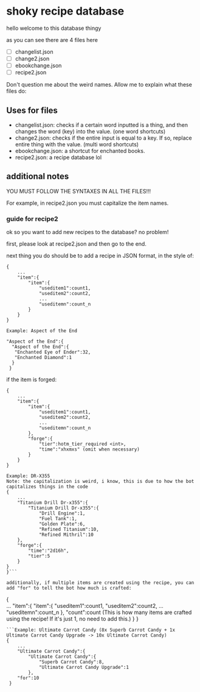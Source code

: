 # shoky recipe database
hello welcome to this database thingy

as you can see there are 4 files here

- [ ] changelist.json
- [ ] change2.json
- [ ] ebookchange.json
- [ ] recipe2.json

Don't question me about the weird names. Allow me to explain what these files do:

## Uses for files

- changelist.json: checks if a certain word inputted is a thing, and then changes the word (key) into the value. (one word shortcuts)
- change2.json: checks if the entire input is equal to a key. If so, replace entire thing with the value. (multi word shortcuts)
- ebookchange.json: a shortcut for enchanted books.
- recipe2.json: a recipe database lol

## additional notes

YOU MUST FOLLOW THE SYNTAXES IN ALL THE FILES!!!

For example, in recipe2.json you must capitalize the item names.

### guide for recipe2

ok so you want to add new recipes to the database? no problem!

first, please look at recipe2.json and then go to the end.

next thing you do should be to add a recipe in JSON format, in the style of:

```
{   
    ...
    "item":{
        "item":{
            "useditem1":count1,
            "useditem2":count2,
            ...
            "useditemn":count_n
        }
    }
}
```

```
Example: Aspect of the End

"Aspect of the End":{
  "Aspect of the End":{
   "Enchanted Eye of Ender":32,
   "Enchanted Diamond":1
  }
 }
```

if the item is forged:

```
{   
    ...
    "item":{
        "item":{
            "useditem1":count1,
            "useditem2":count2,
            ...
            "useditemn":count_n
        },
        "forge":{
            "tier":hotm_tier_required <int>,
            "time":"xhxmxs" (omit when necessary)
        }
    }
}
```

```
Example: DR-X355
Note: the capitalization is weird, i know, this is due to how the bot capitalizes things in the code
{
    ...
    "Titanium Drill Dr-x355":{
        "Titanium Drill Dr-x355":{
            "Drill Engine":1,
            "Fuel Tank":1,
            "Golden Plate":6,
            "Refined Titanium":10,
            "Refined Mithril":10
    },
    "forge":{
        "time":"2d16h",
        "tier":5
    }
}
}```

additionally, if multiple items are created using the recipe, you can add "for" to tell the bot how much is crafted:

```
{   
    ...
    "item":{
        "item":{
            "useditem1":count1,
            "useditem2":count2,
            ...
            "useditemn":count_n
        },
        "count":count (This is how many items are crafted using the recipe! If it's just 1, no need to add this.)
    }
}
```
```Example: Ultimate Carrot Candy (8x Superb Carrot Candy + 1x Ultimate Carrot Candy Upgrade -> 10x Ultimate Carrot Candy)
{
    ...
    "Ultimate Carrot Candy":{
        "Ultimate Carrot Candy":{
            "Superb Carrot Candy":8,
            "Ultimate Carrot Candy Upgrade":1
        },
    "for":10
 }
 ```